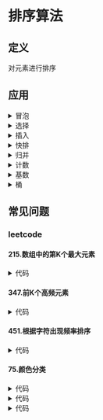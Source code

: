 # 排序算法 #

## 定义 ##
对元素进行排序

## 应用 ##
<details>
<summary>冒泡</summary>
<pre>
<code>
/**
 * 两两比较
 */
function bubble($nums) {
    $len = count($nums);
    if ($len <= 1) {
        return $nums;
    }
    for ($i = 0; $i < $len - 1; $i++) {
        for ($j = 0; $j < $len - $i - 1; $j++) {
            if ($nums[$j] > $nums[$j + 1]) {
                list($nums[$j], $nums[$j + 1]) = [$nums[$j + 1], $nums[$j]];
            }
        }
    }
    return $nums;
}
</code>
</pre>
</details>

<details>
<summary>选择</summary>
<pre>
<code>
/**
 * 从待排序里选择一个
 */
function select($nums) {
    $len = count($nums);
    if ($len <= 1) {
        return $nums;
    }
    for ($i = 0; $i < $len - 1; $i++) {
        $min = $i;
        for ($j = $i + 1; $j < $len; $j++) {
            if ($nums[$j] < $nums[$min]) {
                $min = $j;
            }
        }
        list($nums[$i], $nums[$min]) = [$nums[$min], $nums[$i]];
    }
    return $nums;
}
</code>
</pre>
</details>

<details>
<summary>插入</summary>
<pre>
<code>
/**
 * 向有序数组中插入一个
 */
function insert($nums) {
    $len = count($nums);
    if($len <= 1) {
        return $nums;
    }
    for ($i = 1; $i < $len; $i++) {
        $radix = $nums[$i];
        for ($j = $i - 1; $j >= 0; $j--) {
            if ($nums[$j] > $radix) {
                $nums[$j + 1] = $nums[$j];
            } else {
                break;
            }
        }
        $nums[$j + 1] = $radix;
    }
    return $nums;
}
</code>
</pre>
</details>

<details>
<summary>快排</summary>
<pre>
<code>
function quick($nums) {
    $len = count($nums);
    if ($len <= 1) {
        return $nums;
    }
    quickSort($nums, 0, $len - 1);
    return $nums;
}
function quickSort(&$nums, $start, $end) {
    if ($start >= $end) {
        return;
    }
    $radix = $start;
    list($left, $right) = [$start, $end];
    while ($left < $right) {
        while ($left < $right && $nums[$right] >= $nums[$radix]) {
            $right--;
        }
        while ($left < $right && $nums[$left] <= $nums[$radix]) {
            $left++;
        }
        if ($left < $right) {
            list($nums[$left], $nums[$right]) = [$nums[$right], $nums[$left]];
        }
    }
    list($nums[$radix], $nums[$right]) = [$nums[$right], $nums[$start]];
    quickSort($nums, $start, $right - 1);
    quickSort($nums, $right + 1, $end);
}
</code>
</pre>
</details>

<details>
<summary>归并</summary>
<pre>
<code>
function merge($nums) {
    $len = count($nums);
    if ($len < 1) {
        return $nums;
    }
    mergeSort($nums, 0, $len - 1);
    return $nums;
}
function mergeSort(&$nums, $start, $end) {
    if ($start >= $end) {
        return;
    }
    $mid = $start + intval(($end - $start) / 2);
    mergeSort($nums, $start, $mid);
    mergeSort($nums, $mid + 1, $end);
    mergeSortArray($nums, $start, $mid, $end);
}
function mergeSortArray(&$nums, $start, $mid, $end) {
    if ($start >= $end) {
        return;
    }
    list($i, $j) = [$start, $mid + 1];
    $tmp = [];
    while ($i <= $mid && $j <= $end) {
        $tmp[] = $nums[$i] <= $nums[$j] ? $nums[$i++] : $nums[$j++];
    }
    while ($i <= $mid) {
        $tmp[] = $nums[$i++];
    }
    while ($j <= $end) {
        $tmp[] = $nums[$j++];
    }
    $k = 0;
    while ($start <= $end) {
        $nums[$start++] = $tmp[$k++];
    }
}
</code>
</pre>
</details>

<details>
<summary>计数</summary>
<pre>
<code>
/**
 * 计数排序
 */
function countSort($nums) {
    $len = count($nums);
    if ($len <= 1) {
        return $nums;
    }
    list($min, $max) = [min($nums), max($nums)];
    $offset = $max - $min + 1;
    $list = array_fill(0, $offset, 0);
    for ($i = 0; $i < $len; $i++) {
        $list[$nums[$i] - $min]++;
    }
    $res = [];
    for ($j = 0; $j < $offset; $j++) {
        while ($list[$j]-- > 0) {
            $res[] = $min + $j;
        }
    }
    return $res;
}
</code>
</pre>
</details>

<details>
<summary>基数</summary>
<pre>
<code>
/**
 * 基数计数
 */
function radix($nums) {
    $len = count($nums);
    if ($len <= 1) {
        return $nums;
    }
    $d = strlen(max($nums));
    $radix = 1;
    for ($i = 0; $i < $d; $i++) {
        $list = array_fill(0, 10, []);
        for ($j = 0; $j < $len; $j++) {
            $list[($nums[$j] / $radix) % 10][] = $nums[$j];
        }
        $m = 0;
        for ($k = 0; $k < 10; $k++) {
            while(count($list[$k])) {
                $nums[$m++] = array_shift($list[$k]);
            }
        }
        $radix *= 10;
    }
    return $nums;
}
</code>
</pre>
</details>

<details>
<summary>桶</summary>
<pre>
<code>
/**
 * 桶排序
 */
function bucket($nums) {
    $len = count($nums);
    if ($len <= 1) {
        return $nums;
    }
    list($min, $max, $bucket) = [min($nums), max($nums), 3];
    $cap = ceil(($max - $min + 1) / $bucket);
    $buckets = array_fill(0, $bucket, []);
    for ($i = 0; $i < $len; $i++) {
        $index = intval(($nums[$i] - $min) / $cap);
        for ($j = count($buckets[$index]) - 1; $j >= 0; $j--) {
            if ($buckets[$index][$j] <= $nums[$i]) {
               break;
            }
            $buckets[$index][$j + 1] = $buckets[$index][$j];
        }
        $buckets[$index][$j + 1] = $nums[$i];
    }
    $j = 0;
    for ($i = 0; $i < $bucket; $i++) {
        while (count($buckets[$i])) {
            $nums[$j++] = array_shift($buckets[$i]);
        }
    }
    return $nums;
}
</code>
</pre>
</details>

## 常见问题 ##

### leetcode ###

#### 215.数组中的第K个最大元素 ####
<details>
<summary>代码</summary>
<pre>
<code>
/**
 * 利用快速排序
 */
function findKthLargest($nums, $k){
    $len = count($nums);
    if ($len < 1) {
        return null;
    }
    list($left, $right) = [0, $len - 1];
    while ($left <= $right) {
        $mid = quick($nums, $left, $right);
        var_dump($mid);exit;
        if ($len - $k == $mid) {
            return $nums[$mid];
        } else if ($left - $k < $mid) {
            $left = $mid + 1;
        } else {
            $right = $mid - 1;
        }
    }
}
function quick(&$nums, $start, $end) {
    if ($start > $end) {
        return;
    }
    list($left, $right) = [$start, $end];
    while ($left < $right) {
        while ($left < $right && $nums[$right] >= $nums[$start]) {
            $right--;
        }
        while ($left < $right && $nums[$left] <= $nums[$start]) {
            $left++;
        }
        if ($left < $right) {
            list($nums[$left], $nums[$right]) = [$nums[$right], $nums[$left]];
        }
    }
    list($nums[$start], $nums[$right]) = [$nums[$right], $nums[$start]];
    return $right;
}
</code>
</pre>
</details>

#### 347.前K个高频元素 ####
<details>
<summary>代码</summary>
<pre>
<code>
/**
 * 桶排序
 */
function topKFrequent($nums, $k) {
    $len = count($nums);
    $map = [];
    for ($i = 0; $i < $len; $i++) {
        if (!isset($map[$nums[$i]])) {
            $map[$nums[$i]] = 0;
        }
        $map[$nums[$i]]++;
    }
    list($min, $max) = [min($map), max($map)];
    $list = array_fill($min, $max - $min + 1, []);
    foreach ($map as $key => $value) {
        $list[$value][] = $key;
    }
    $res = [];
    for ($i = $max; $i >= $min; $i--) {
        while (count($list[$i])) {
            $res[] = array_pop($list[$i]);
            if (count($res) == $k) {
                break 2;
            }
        }
    }
    return $res;
}
</code>
</pre>
</details>

#### 451.根据字符出现频率排序 ####
<details>
<summary>代码</summary>
<pre>
<code>
/**
 * 桶排序
 */
function frequencySort($s) {
    if (!$s) {
        return $s;
    }
    $len = strlen($s);
    $map = [];
    for($i = 0; $i < $len; $i++) {
        if (!isset($map[$s[$i]])) {
            $map[$s[$i]] = 0;
        }
        $map[$s[$i]]++;
    }
    list($min, $max) = [min($map), max($map)];
    $list = array_fill($min, $max - $min + 1, []);
    foreach ($map as $key => $value) {
        $list[$value][] = $key;
    }
    $res = '';
    for ($i = $max; $i >= $min; $i--) {
        while (count($list[$i])) {
            $char = array_pop($list[$i]);
            $cnt = $i;
            while ($cnt > 0) {
                $res .= $char;
                $cnt--;
            }
        }
    }
    return $res;
}
</code>
</pre>
</details>

#### 75.颜色分类 ####
<details>
<summary>代码</summary>
<pre>
<code>
/**
 * 计数排序
 */
function sortColors(&$nums) {
    $len = count($nums);
    if ($len <= 1) {
        return;
    }
    $map = array_fill(0, 3, 0);
    for ($i = 0; $i < $len; $i++) {
        $map[$nums[$i]]++;
    }
    $j = 0;
    foreach ($map as $k => $v) {
        while ($v > 0) {
            $nums[$j++] = $k;
            $v--;
        }
    }
}
</code>
</pre>
</details>
<details>
<summary>代码</summary>
<pre>
<code>
/**
 * 选择排序
 */
function sortColors(&$nums) {
    $len = count($nums);
    if ($len <= 1) {
        return $nums;
    }
    list($l, $r, $i) = [0, $len - 1, 0];
    while ($i <= $r) {
        if ($nums[$i] == 2) {
            list($nums[$r], $nums[$i]) = [$nums[$i], $nums[$r]];
            $r--;
            continue;
        }
        if ($nums[$i] == 0) {
            list($nums[$l], $nums[$i]) = [$nums[$i], $nums[$l]];
            $l++;
        }
        $i++;
    }
}
</code>
</pre>
</details>
<details>
<summary>代码</summary>
<pre>
<code>
/**
 * 插入排序
 */
function sortColors(&$nums) {
    $len = count($nums);
    if ($len <= 1) {
        return $nums;
    }
    list($red, $white, $blue) = [-1, -1, -1];
    for ($i = 0; $i < $len; $i++) {
        switch ($nums[$i]) {
            case 0:
                $nums[++$blue] = 2;
                $nums[++$white] = 1;
                $nums[++$red] = 0;
                break;
            case 1:
                $nums[++$blue] = 2;
                $nums[++$white] = 1;
                break;
            case 2:
                $nums[++$blue] = 2;
                break;

        }
    }
}
</code>
</pre>
</details>
